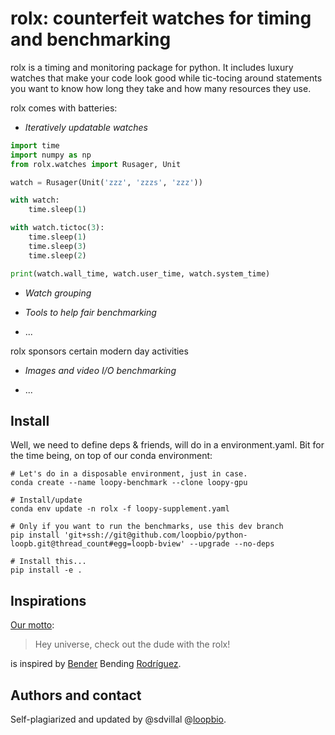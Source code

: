 # rolx: counterfeit watches for timing and benchmarking

rolx is a timing and monitoring package for python. It includes
luxury watches that make your code look good while tic-tocing
around statements you want to know how long they take and how
many resources they use.

rolx comes with batteries:

- *Iteratively updatable watches*

```python
import time
import numpy as np
from rolx.watches import Rusager, Unit

watch = Rusager(Unit('zzz', 'zzzs', 'zzz'))

with watch:
    time.sleep(1)

with watch.tictoc(3):
    time.sleep(1)
    time.sleep(3)
    time.sleep(2)

print(watch.wall_time, watch.user_time, watch.system_time)
```

- *Watch grouping*

- *Tools to help fair benchmarking*

- ...

rolx sponsors certain modern day activities

- *Images and video I/O benchmarking*

- ...

## Install

Well, we need to define deps & friends, will do in a environment.yaml.
Bit for the time being, on top of our conda environment:

```
# Let's do in a disposable environment, just in case.
conda create --name loopy-benchmark --clone loopy-gpu

# Install/update
conda env update -n rolx -f loopy-supplement.yaml

# Only if you want to run the benchmarks, use this dev branch
pip install 'git+ssh://git@github.com/loopbio/python-loopb.git@thread_count#egg=loopb-bview' --upgrade --no-deps

# Install this...
pip install -e .
```


## Inspirations

[Our motto](http://www.gotfuturama.com/Multimedia/EpisodeSounds/3ACV20/04.mp3):

> Hey universe, check out the dude with the rolx!

is inspired by [Bender](https://www.youtube.com/watch?v=y1nuZrqULkM) Bending [Rodríguez](https://www.youtube.com/watch?v=_2wxNtYTypU).

## Authors and contact

Self-plagiarized and updated by @sdvillal @[loopbio](http://www.loopbio.com).
